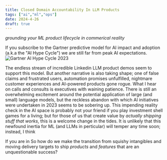 ```yaml
---
title: Closed Domain Accountability In LLM Products
tags: ["ai","ml","ops"]
date: 2024-4-26
draft: true
---
```

_grounding your ML product lifecycle in commerical reality_

If you subscribe to the Gartner predictive model for AI impact and adoption (a.k.a the "AI Hype Cycle") we are still far from peak AI expectations.
![Gartner AI Hype Cycle 2023](https://emt.gartnerweb.com/ngw/globalassets/en/newsroom/images/graphs/swe-hc-image.png)

The endless stream of incredible Linkedin LLM product demos seem to support this model. But another narrative is also taking shape; one of false claims and frustrated users, automation promises unfulfilled, nightmare customer experiences and AI-powered products gone rogue. What I hear on calls and consults is executives with waining patience. There is still an overwhelming excitement around the potential application of large (and small) language models, but the reckless abandon with which AI initiatives were undertaken in 2023 seems to be sobering up. This impending reality check in the AI space is probably not your friend if you play investment shell games for a living; but for those of us that create value by _actually shipping stuff that works_, this is a welcome change in the tides. It is unlikely that this newfound inertia for ML (and LLMs in perticular) will temper any time soon; instead, I think 

If you are in 
So how do we make the transition from squishy intangibles and moving delivery targets to ship _products_ and _features_ that are an unquestionable success?
<!--stackedit_data:
eyJoaXN0b3J5IjpbMTM3Nzg0OTUzNCwxNzkzMzQyMTc0LDgxMz
Q4NTgyMiwtNjE4MjM3NzY3LDE3OTY3Mzc2OTYsLTE5MDk5NDA3
NDYsMTU4Mjk2NjQ0Myw0NTI0MzU0MjYsLTE1MjM4OTkxNTcsOD
U5Njg3MjUzLC0xMTk3MjAyMzk4XX0=
-->